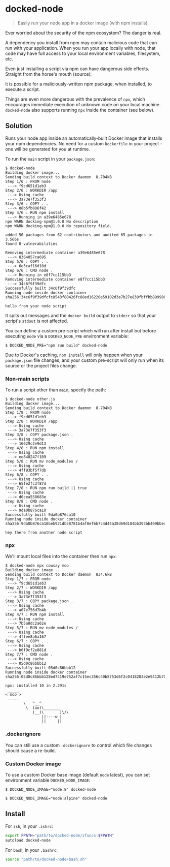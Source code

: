 # docked-node
> Easily run your node app in a docker image (with npm installs).

Ever worried about the security of the npm ecosystem? The danger is real.

A dependency you install from npm may contain malicious code that can run with your application. When you run your app locally with node, that code may have full access to your local environment variables, filesystem, etc.

Even just installing a script via npm can have dangerous side effects. Straight from the horse's mouth (source):

it is possible for a maliciously-written npm package, when installed, to execute a script.

Things are even more dangerous with the prevalence of `npx`, which encourages immediate execution of unknown code on your local machine. `docked-node` also supports running `npx` inside the container (see below).

## Solution

Runs your node app inside an automatically-built Docker image that installs your npm dependencies.
No need for a custom `Dockerfile` in your project - one will be generated for you at runtime.

To run the `main` script in your `package.json`:

```console
$ docked-node
Building docker image...
Sending build context to Docker daemon  8.704kB
Step 1/6 : FROM node
 ---> f9cd651d1eb3
Step 2/6 : WORKDIR /app
 ---> Using cache
 ---> 3a73e7f353f3
Step 3/6 : COPY . .
 ---> 08b5fb086f42
Step 4/6 : RUN npm install
 ---> Running in a39e6485e678
npm WARN docking-npm@1.0.0 No description
npm WARN docking-npm@1.0.0 No repository field.

added 50 packages from 62 contributors and audited 65 packages in 3.566s
found 0 vulnerabilities

Removing intermediate container a39e6485e678
 ---> 8364057ca695
Step 5/6 : COPY . .
 ---> 6e3caf16d10d
Step 6/6 : CMD node .
 ---> Running in e8f7cc115bb3
Removing intermediate container e8f7cc115bb3
 ---> 34c6f9f39dfc
Successfully built 34c6f9f39dfc
Running node inside docker container sha256:34c6f9f39dfcfc8543f80426fc88ed16220e59102d3e7b27e839fbffbb899908...

hello from your node script
```

It spits out messages and the `docker build` output to `stderr` so that your script's `stdout` is not affected.

You can define a custom pre-script which will run after install but before executing `node`
via a `DOCKED_NODE_PRE` environment variable:

```console
$ DOCKED_NODE_PRE="npm run build" docked-node
```

Due to Docker's caching, `npm install` will only happen when your `package.json` file changes,
and your custom pre-script will only run when its source or the project files change.

### Non-main scripts

To run a script other than `main`, specify the path:

```console
$ docked-node other.js
Building docker image...
Sending build context to Docker daemon  8.704kB
Step 1/8 : FROM node
 ---> f9cd651d1eb3
Step 2/8 : WORKDIR /app
 ---> Using cache
 ---> 3a73e7f353f3
Step 3/8 : COPY package.json .
 ---> Using cache
 ---> 16629c2e9d13
Step 4/8 : RUN npm install
 ---> Using cache
 ---> ee840247f109
Step 5/8 : RUN mv node_modules /
 ---> Using cache
 ---> 4ff93bf5f7db
Step 6/8 : COPY . .
 ---> Using cache
 ---> 65fe2fc3f87d
Step 7/8 : RUN npm run build || true
 ---> Using cache
 ---> d0cea558683e
Step 8/8 : CMD node .
 ---> Using cache
 ---> 9da0b876ca10
Successfully built 9da0b876ca10
Running node inside docker container sha256:9da0b876ca10beb921db58781b4af8ef6b7c4d44a38d69d184bb393bb409bbed...

hey there from another node script
```

### npx

We'll mount local files into the container then run `npx`:

```console
$ docked-node npx cowsay moo
Building docker image...
Sending build context to Docker daemon  834.6kB
Step 1/7 : FROM node
 ---> f9cd651d1eb3
Step 2/7 : WORKDIR /app
 ---> Using cache
 ---> 3a73e7f353f3
Step 3/7 : COPY package.json .
 ---> Using cache
 ---> a07e756d7b4b
Step 4/7 : RUN npm install
 ---> Using cache
 ---> 7b5a0dc2a62e
Step 5/7 : RUN mv node_modules /
 ---> Using cache
 ---> 4ffee8a6a167
Step 6/7 : COPY . .
 ---> Using cache
 ---> b6f9cf2e881d
Step 7/7 : CMD node .
 ---> Using cache
 ---> 05d0c86bbb12
Successfully built 05d0c86bbb12
Running node inside docker container sha256:05d0c86bbb128ed7419e752af7c15ec356c40b8753d6f2c0418283e2e9412b70...

npx: installed 10 in 2.291s
 _____
< moo >
 -----
        \   ^__^
         \  (oo)\_______
            (__)\       )\/\
                ||----w |
                ||     ||
```

### .dockerignore

You can still use a custom `.dockerignore`
to control which file changes should cause a re-build.

### Custom Docker image

To use a custom Docker base image (default `node` latest),
you can set environment variable `DOCKED_NODE_IMAGE`:

```console
$ DOCKED_NODE_IMAGE="node:8" docked-node
```

```console
$ DOCKED_NODE_IMAGE="node:alpine" docked-node
```

## Install

For `zsh`, in your `.zshrc`:

```sh
export FPATH="path/to/docked-node/zfuncs:$FPATH"
autoload docked-node
```

For `bash`, in your `.bashrc`:

```sh
source "path/to/docked-node/bash.sh"
```
